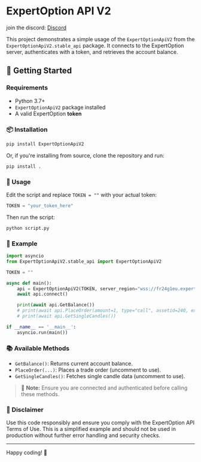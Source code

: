# ExpertOption API V2

join the discord: [Discord](https://discord.gg/kaZ8uV9b6k)

This project demonstrates a simple usage of the `ExpertOptionApiV2` from the `ExpertOptionApiV2.stable_api` package. It connects to the ExpertOption server, authenticates with a token, and retrieves the account balance.

## 🚀 Getting Started

### Requirements

- Python 3.7+
- `ExpertOptionApiV2` package installed
- A valid ExpertOption **token**

### 📦 Installation

```bash
pip install ExpertOptionApiV2
```

Or, if you're installing from source, clone the repository and run:

```bash
pip install .
```

### 🧠 Usage

Edit the script and replace `TOKEN = ""` with your actual token:

```python
TOKEN = "your_token_here"
```

Then run the script:

```bash
python script.py
```

### 🧪 Example

```python
import asyncio
from ExpertOptionApiV2.stable_api import ExpertOptionApiV2

TOKEN = ""

async def main():
    api = ExpertOptionApiV2(TOKEN, server_region="wss://fr24g1eu.expertoption.finance/ws/v40")
    await api.connect()

    print(await api.GetBalance()) 
    # print(await api.PlaceOrder(amount=1, type="call", assetid=240, exptime=60, isdemo=1)) 
    # print(await api.GetSingleCandles()) 

if __name__ == '__main__':
    asyncio.run(main())
```

### 📚 Available Methods

- `GetBalance()`: Returns current account balance.
- `PlaceOrder(...)`: Places a trade order (uncomment to use).
- `GetSingleCandles()`: Fetches single candle data (uncomment to use).

> 📝 **Note:** Ensure you are connected and authenticated before calling these methods.

### 🔐 Disclaimer

Use this code responsibly and ensure you comply with the ExpertOption API Terms of Use. This is a simplified example and should not be used in production without further error handling and security checks.

---

Happy coding! 🚀
